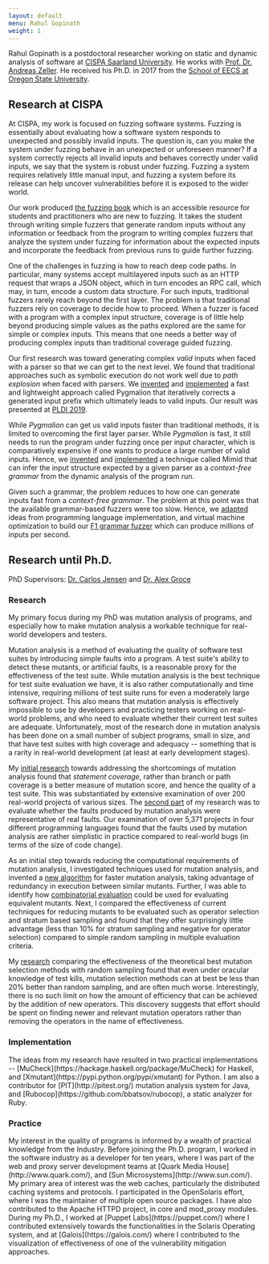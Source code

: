 ```yaml
---
layout: default
menu: Rahul Gopinath
weight: 1
---
```

Rahul Gopinath is a postdoctoral researcher working on static and dynamic analysis of software at [CISPA Saarland University](http://cispa.saarland). He works with [Prof. Dr. Andreas Zeller](https://www.st.cs.uni-saarland.de/zeller/). He received his Ph.D. in 2017 from the [School of EECS at Oregon State University](http://eecs.oregonstate.edu/).


<h2>Research at CISPA</h2>

At CISPA, my work is focused on fuzzing software systems. Fuzzing is essentially about evaluating how a software system responds to unexpected and possibly invalid inputs. The question is, can you make the system under fuzzing behave in an unexpected or unforeseen manner? If a system correctly rejects all invalid inputs and behaves correctly under valid inputs, we say that the system is robust under fuzzing. Fuzzing a system requires relatively little manual input, and fuzzing a system before its release can help uncover vulnerabilities before it is exposed to the wider world.

Our work produced [the fuzzing book](https://www.fuzzingbook.org/) which is an accessible resource for students and practitioners who are new to fuzzing. It takes the student through writing simple fuzzers that generate random inputs without any information or feedback from the program to writing complex fuzzers that analyze the system under fuzzing for information about the expected inputs and incorporate the feedback from previous runs to guide further fuzzing.

One of the challenges in fuzzing is how to reach deep code paths. In particular, many systems accept multilayered inputs such as an HTTP request that wraps a JSON object, which in turn encodes an RPC call, which may, in turn, encode a custom data structure. For such inputs, traditional fuzzers rarely reach beyond the first layer. The problem is that traditional fuzzers rely on coverage to decide how to proceed. When a fuzzer is faced with a program with a complex input structure, coverage is of little help beyond producing simple values as the paths explored are the same for simple or complex inputs. This means that one needs a better way of producing complex inputs than traditional coverage guided fuzzing.

Our first research was toward generating complex *valid* inputs when faced with a parser so that we can get to the next level. We found that traditional approaches such as symbolic execution do not work well due to *path explosion* when faced with parsers. 
We [invented](https://arxiv.org/abs/1810.08289) and [implemented](https://github.com/vrthra/pygmalion) a fast and lightweight approach called Pygmalion that iteratively corrects a generated input prefix which ultimately leads to valid inputs. Our result was presented at [PLDI 2019](https://rahul.gopinath.org/publications/#mathis2019parser).

While *Pygmalion* can get us valid inputs faster than traditional methods, it is limited to overcoming the first layer parser. While *Pygmalion* is fast, it still needs to run the program under fuzzing once per input character, which is comparatively expensive if one wants to produce a large number of valid inputs. Hence, we [invented]((https://rahul.gopinath.org/publications/#gopinath2019inferring)) and [implemented](https://github.com/vrthra/pymimid/) a technique called Mimid that can infer the input structure expected by a given parser as a *context-free grammar* from the dynamic analysis of the program run.

Given such a grammar, the problem reduces to how one can generate inputs fast from a *context-free grammar*. The problem at this point was that the available grammar-based fuzzers were too slow. Hence, we [adapted](https://rahul.gopinath.org/publications/#gopinath2019building) ideas from programming language implementation, and virtual machine optimization to build our [F1 grammar fuzzer](https://github.com/vrthra/f1) which can produce millions of inputs per second.

<h2>Research until Ph.D.</h2>

PhD Supervisors: [Dr. Carlos Jensen](http://dblp.uni-trier.de/pers/hd/j/Jensen:Carlos) and [Dr. Alex Groce](http://dblp.uni-trier.de/pers/hd/g/Groce:Alex)<br/>
<h3>Research</h3>
My primary focus during my PhD was mutation analysis of programs, and especially how to make mutation analysis a workable technique for real-world developers and testers.

<!--h5>Overview of publications</h5>
[<img src="/resources/img-publications.svg" alt="Publications" title="Publications" width="550px" align='center'>](/publications) -->

Mutation analysis is a method of evaluating the quality of software test suites by introducing simple faults into a program. A test suite's ability to detect these mutants, or artificial faults, is a reasonable proxy for the effectiveness of the test suite. While mutation analysis is the best technique for test suite evaluation we have, it is also rather computationally and time intensive, requiring millions of test suite runs for even a moderately large software project.  This also means that mutation analysis is effectively impossible to use by developers and practicing testers working on real-world problems, and who need to evaluate whether their current test suites are adequate. Unfortunately, most of the research done in mutation analysis has been done on a small number of subject programs, small in size, and that have test suites with high coverage and adequacy -- something that is a rarity in real-world development (at least at early development stages).


My [initial research](/publications/#gopinath2014code) towards addressing the shortcomings of mutation analysis found that <em>statement coverage</em>, rather than branch or path coverage is a better measure of mutation score, and hence the quality of a test suite. This was substantiated by extensive examination of over 200 real-world projects of various sizes. The [second part](/publications/#gopinath2014mutations) of my research was to evaluate whether the faults produced by mutation analysis were representative of real faults. Our examination of over 5,371 projects in four different programming languages found that the faults used by mutation analysis are rather simplistic in practice compared to real-world bugs (in terms of the size of code change).

As an initial step towards reducing the computational requirements of mutation analysis, I investigated techniques used for mutation analysis, and invented a [new algorithm](/publications/#gopinath2016topsy) for faster mutation analysis, taking advantage of redundancy in execution between similar mutants. Further, I was able to identify how [combinatorial evaluation](/publications/#gopinath2015how) could be used for evaluating equivalent mutants. Next,
I compared the effectiveness of current techniques for reducing mutants to be evaluated such as operator selection and stratum based sampling and found that they offer surprisingly little advantage (less than 10% for stratum sampling and negative for operator selection) compared to simple random sampling in multiple evaluation criteria.

My [research](/publications/#gopinath2016on) comparing the effectiveness of the theoretical best mutation
selection methods with random sampling found that even under oracular
knowledge of test kills, mutation selection methods can at best be less than
20% better than random sampling, and are often much worse. Interestingly, there
is no such limit on how the amount of efficiency that can be achieved by the
addition of new operators. This discovery suggests that effort should be spent
on finding newer and relevant mutation operators rather than removing the
operators in the name of effectiveness.

<h3>Implementation</h3>
The ideas from my research have resulted in two practical implementations -- [MuCheck](https://hackage.haskell.org/package/MuCheck) for Haskell, and [Xmutant](https://pypi.python.org/pypi/xmutant) for Python. I am also a contributor for [PIT](http://pitest.org/) mutation analysis system for Java, and [Rubocop](https://github.com/bbatsov/rubocop), a static analyzer for Ruby.

<h3>Practice</h3>
My interest in the quality of programs is informed by a wealth of practical knowledge from the Industry. Before joining the Ph.D. program, I worked in the software industry as a developer for ten years, where I was part of the web and proxy server development teams at [Quark Media House](http://www.quark.com/), and [Sun Microsystems](http://www.sun.com/). My primary area of interest was the web caches,  particularly the distributed caching systems and protocols. I participated in the OpenSolaris effort, where I was the maintainer of multiple open source packages. I have also contributed to the Apache HTTPD project, in core and mod_proxy modules. During my Ph.D., I worked at [Puppet Labs](https://puppet.com/) where I contributed extensively towards the functionalities in the Solaris Operating system, and at [Galois](https://galois.com/) where I contributed to the visualization of effectiveness of one of the vulnerability mitigation approaches.


